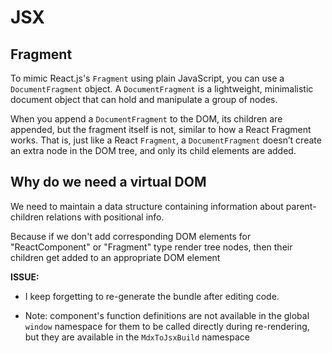 # JSX

## Fragment

To mimic React.js's `Fragment` using plain JavaScript, you can use a `DocumentFragment` object. A `DocumentFragment` is a lightweight, minimalistic document object that can hold and manipulate a group of nodes.

When you append a `DocumentFragment` to the DOM, its children are appended, but the fragment itself is not, similar to how a React Fragment works. That is, just like a React `Fragment`, a `DocumentFragment` doesn’t create an extra node in the DOM tree, and only its child elements are added.

## Why do we need a virtual DOM

We need to maintain a data structure containing information about parent-children relations with positional info.

Because if we don't add corresponding DOM elements for "ReactComponent" or "Fragment" type render tree nodes, then their children get added to an appropriate DOM element

**ISSUE:**

- I keep forgetting to re-generate the bundle after editing code.

- Note: component's function definitions are not available in the global `window` namespace for them to be called directly during re-rendering, but they are available in the `MdxToJsxBuild` namespace

